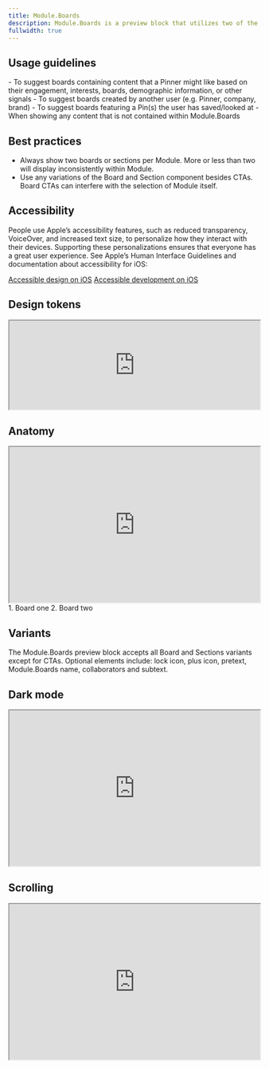 ```yaml
---
title: Module.Boards
description: Module.Boards is a preview block that utilizes two of the Board and Section components to present a collection of imagery.
fullwidth: true
---
```


<ImgContainer src="https://i.pinimg.com/originals/76/6a/bf/766abf51e7086e0e7b2dddefc7e94f75.png" alt="Example of a Module container with a Module.Boards preview that contains two Module.Boards representations." noPadding color="background-elevation-accent"/>

## Usage guidelines

<TwoCol>
<Group>
<Do title="When to use"/>
- To suggest boards containing content that a Pinner might like based on their engagement, interests, boards, demographic information, or other signals
- To suggest boards created by another user (e.g. Pinner, company, brand)
- To suggest boards featuring a Pin(s) the user has saved/looked at

</Group>
<Group>
<Dont title="When not to use" />
- When showing any content that is not contained within Module.Boards
</Group>
</TwoCol>

## Best practices

- Always show two boards or sections per Module. More or less than two will display inconsistently within Module.
- Use any variations of the Board and Section component besides CTAs. Board CTAs can interfere with the selection of Module itself.

## Accessibility

People use Apple’s accessibility features, such as reduced transparency, VoiceOver, and increased text size, to personalize how they interact with their devices. Supporting these personalizations ensures that everyone has a great user experience. See Apple’s Human Interface Guidelines and documentation about accessibility for iOS:

[Accessible design on iOS](https://developer.apple.com/design/human-interface-guidelines/accessibility/overview/introduction/)
[Accessible development on iOS](https://developer.apple.com/accessibility/ios/)

## Design tokens

<iframe style={{border:0}} width="100%" height="178" src="https://embed.figma.com/design/8fiEKQVsofnGjzhxteLOyL/Module.iOS-docs-embeds?node-id=1-5851&embed-host=share" allowFullScreen></iframe>

## Anatomy

<iframe style={{border:0}} width="100%" height="312" src="https://embed.figma.com/design/8fiEKQVsofnGjzhxteLOyL/Module.iOS-docs-embeds?node-id=1-5629&embed-host=share" allowFullScreen></iframe>
1. Board one
2. Board two

## Variants

The Module.Boards preview block accepts all Board and Sections variants except for CTAs. Optional elements include: lock icon, plus icon, pretext, Module.Boards name, collaborators and subtext.

## Dark mode

<iframe style={{border:0}} width="100%" height="312" width="800" height="312" src="https://embed.figma.com/design/8fiEKQVsofnGjzhxteLOyL/Module.iOS-docs-embeds?node-id=1-6033&embed-host=share" allowFullScreen></iframe>

## Scrolling

<iframe style={{border:0}} width="100%" height="312" width="800" height="312" src="https://embed.figma.com/design/8fiEKQVsofnGjzhxteLOyL/Module.iOS-docs-embeds?node-id=1-5945&embed-host=share" allowFullScreen></iframe>
